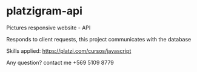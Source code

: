 # platzigram-api

Pictures responsive website - API

Responds to client requests, this project communicates with the database

Skills applied: https://platzi.com/cursos/javascript

Any question? contact me +569 5109 8779
